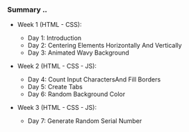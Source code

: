 ### Summary ..

- Week 1 (HTML - CSS):

  - Day 1: Introduction
  - Day 2: Centering Elements Horizontally And Vertically
  - Day 3: Animated Wavy Background

- Week 2 (HTML - CSS - JS):

  - Day 4: Count Input CharactersAnd Fill Borders
  - Day 5: Create Tabs
  - Day 6: Random Background Color

- Week 3 (HTML - CSS - JS):

  - Day 7: Generate Random Serial Number
